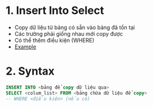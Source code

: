 # 1. Insert Into Select
- Copy dữ liệu từ bảng có sẵn vào bảng đã tồn tại
- Các trường phải giống nhau mới copy được
- Có thể thêm điều kiện (WHERE)
- [Example](https://github.com/K1ethoang/SQL-Server/blob/main/9.5.Insert%20Into%20Select/insert%20into%20select.sql)
  <br>

# 2. Syntax
```SQL
INSERT INTO <bảng để copy dữ liệu qua>
SELECT <colum_list> FROM <bảng chứa dữ liệu để copy>
-- WHERE <điều kiện> (nếu có)
```
